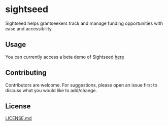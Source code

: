 # sightseed

Sightseed helps grantseekers track and manage funding opportunities with ease and accessibility. 

## Usage

You can currently access a beta demo of Sightseed [here](https://arthur318.github.io/sightseed/frontend/)

## Contributing
Contributors are welcome. For suggestions, please open an issue first to discuss what you would like to add/change.


## License
[LICENSE.md](/LICENSE.md)
